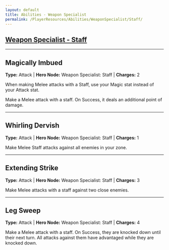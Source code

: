 ```yaml
---
layout: default
title: Abilities - Weapon Specialist
permalink: /PlayerResources/Abilities/WeaponSpecialist/Staff/
---
```

## [Weapon Specialist - Staff](#Staff)

------------------------------------------------
## Magically Imbued
**Type:** Attack
 | **Hero Node:** Weapon Specialist: Staff
 | **Charges:** 2

When making Melee attacks with a Staff, use your Magic stat instead of your Attack stat.

Make a Melee attack with a staff. On Success, it deals an additional point of damage.

------------------------------------------------
## Whirling Dervish
**Type:** Attack
 | **Hero Node:** Weapon Specialist: Staff
 | **Charges:** 1

Make Melee Staff attacks against all enemies in your zone. 

------------------------------------------------
## Extending Strike
**Type:** Attack
 | **Hero Node:** Weapon Specialist: Staff
 | **Charges:** 3

Make Melee attacks with a staff against two close enemies.

------------------------------------------------
## Leg Sweep
**Type:** Attack
 | **Hero Node:** Weapon Specialist: Staff
 | **Charges:** 4

Make a Melee attack with a staff. On Success, they are knocked down until their next turn. All attacks against them have advantaged while they are knocked down.
